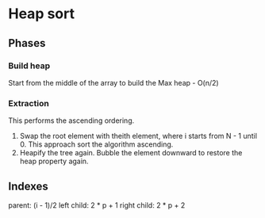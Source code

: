 # Heap sort
## Phases
### Build heap
Start from the middle of the array to build the Max heap - O(n/2)

### Extraction
This performs the ascending ordering.

1. Swap the root element with theith element, where i starts from N - 1 until 0. This approach sort the algorithm ascending.
2. Heapify the tree again. Bubble the element downward to restore the heap property again.

## Indexes
parent: (i - 1)/2
left child: 2 * p + 1
right child: 2 * p + 2

